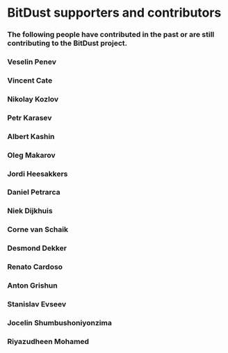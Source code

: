 # BitDust supporters and contributors

### The following people have contributed in the past or are still contributing to the BitDust project. 


### Veselin Penev


### Vincent Cate


### Nikolay Kozlov


### Petr Karasev


### Albert Kashin


### Oleg Makarov


### Jordi Heesakkers


### Daniel Petrarca


### Niek Dijkhuis


### Corne van Schaik


### Desmond Dekker


### Renato Cardoso


### Anton Grishun


### Stanislav Evseev


### Jocelin Shumbushoniyonzima


### Riyazudheen Mohamed



<div class=fbcomments markdown="1">
</div>
